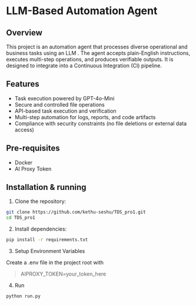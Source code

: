 # LLM-Based Automation Agent  

## Overview  
This project is an automation agent that processes diverse operational and business tasks using an LLM . The agent accepts plain-English instructions, executes multi-step operations, and produces verifiable outputs. It is designed to integrate into a Continuous Integration (CI) pipeline.  

## Features  
- Task execution powered by GPT-4o-Mini  
- Secure and controlled file operations  
- API-based task execution and verification  
- Multi-step automation for logs, reports, and code artifacts  
- Compliance with security constraints (no file deletions or external data access)  

## Pre-requisites
- Docker
- AI Proxy Token

## Installation & running


1. Clone the repository:
```sh
git clone https://github.com/kethu-seshu/TDS_pro1.git
cd TDS_pro1
```
2. Install dependencies:
```sh
pip install -r requirements.txt
```

3. Setup Environment Variables

Create a .env file in the project root with 
>AIPROXY_TOKEN=your_token_here

4. Run
```sh
python run.py
```

